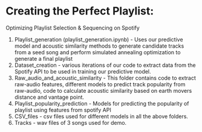 # Creating the Perfect Playlist:
Optimizing Playlist Selection & Sequencing on Spotify

1. Playlist_generation (playlist_generation.ipynb) - Uses our predictive model and acoustic
 similarity methods to generate candidate tracks from a seed song and perform simulated
  annealing optimization to generate a final playlist
2. Dataset_creation - various iterations of our code to extract data from the Spotify API to 
be used in training our predictive model.
3. Raw_audio_and_acoustic_similarity - This folder contains code to extract raw-audio features,
different models to predict track popularity from raw-audio, code to calculate acoustic similarity based
on earth movers distance and vantage point.
4. Playlist_popularity_prediction - Models for predicting the popularity of playlist using  features from
spotify API
5. CSV_files - csv files used for different models in all the above folders.
6. Tracks - wav files of 3 songs used for demo.
